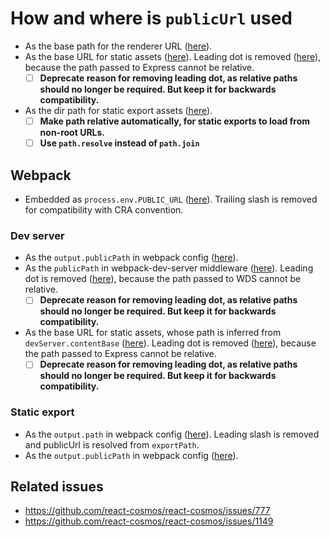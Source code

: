 # How and where is `publicUrl` used

- As the base path for the renderer URL ([here](https://github.com/react-cosmos/react-cosmos/blob/9529482eea18d81878fbcd7214a5e72bc7a45009/packages/react-cosmos/src/shared/playgroundHtml.ts#L78)).
- As the base URL for static assets ([here](https://github.com/react-cosmos/react-cosmos/blob/9529482eea18d81878fbcd7214a5e72bc7a45009/packages/react-cosmos/src/shared/devServer/index.ts#L33)). Leading dot is removed ([here](https://github.com/react-cosmos/react-cosmos/blob/e93fa5fb12f7ed19d1ef5f920e38ccd5be0c3629/packages/react-cosmos/src/shared/static.ts#L17)), because the path passed to Express cannot be relative.
  - [ ] **Deprecate reason for removing leading dot, as relative paths should no longer be required. But keep it for backwards compatibility.**
- As the dir path for static export assets ([here](https://github.com/react-cosmos/react-cosmos/blob/e93fa5fb12f7ed19d1ef5f920e38ccd5be0c3629/packages/react-cosmos/src/shared/export.ts#L51)).
  - [ ] **Make path relative automatically, for static exports to load from non-root URLs.**
  - [ ] **Use `path.resolve` instead of `path.join`**

## Webpack

- Embedded as `process.env.PUBLIC_URL` ([here](https://github.com/react-cosmos/react-cosmos/blob/4f7a8dbdb5e1d36abce623a96e39df40d961cbdf/packages/react-cosmos/src/plugins/webpack/webpackConfig/shared.ts#L117)). Trailing slash is removed for compatibility with CRA convention.

### Dev server

- As the `output.publicPath` in webpack config ([here](https://github.com/react-cosmos/react-cosmos/blob/e93fa5fb12f7ed19d1ef5f920e38ccd5be0c3629/packages/react-cosmos/src/plugins/webpack/webpackConfig/devServer.ts#L55)).
- As the `publicPath` in webpack-dev-server middleware ([here](https://github.com/react-cosmos/react-cosmos/blob/e93fa5fb12f7ed19d1ef5f920e38ccd5be0c3629/packages/react-cosmos/src/plugins/webpack/devServer.ts#L92)). Leading dot is removed ([here](https://github.com/react-cosmos/react-cosmos/blob/e93fa5fb12f7ed19d1ef5f920e38ccd5be0c3629/packages/react-cosmos/src/shared/static.ts#L17)), because the path passed to WDS cannot be relative.
  - [ ] **Deprecate reason for removing leading dot, as relative paths should no longer be required. But keep it for backwards compatibility.**
- As the base URL for static assets, whose path is inferred from `devServer.contentBase` ([here](https://github.com/react-cosmos/react-cosmos/blob/9529482eea18d81878fbcd7214a5e72bc7a45009/packages/react-cosmos/src/shared/devServer/index.ts#L33)). Leading dot is removed ([here](https://github.com/react-cosmos/react-cosmos/blob/e93fa5fb12f7ed19d1ef5f920e38ccd5be0c3629/packages/react-cosmos/src/shared/static.ts#L17)), because the path passed to Express cannot be relative.
  - [ ] **Deprecate reason for removing leading dot, as relative paths should no longer be required. But keep it for backwards compatibility.**

### Static export

- As the `output.path` in webpack config ([here](https://github.com/react-cosmos/react-cosmos/blob/e93fa5fb12f7ed19d1ef5f920e38ccd5be0c3629/packages/react-cosmos/src/plugins/webpack/webpackConfig/export.ts#L46)). Leading slash is removed and publicUrl is resolved from `exportPath`.
- As the `output.publicPath` in webpack config ([here](https://github.com/react-cosmos/react-cosmos/blob/e93fa5fb12f7ed19d1ef5f920e38ccd5be0c3629/packages/react-cosmos/src/plugins/webpack/webpackConfig/export.ts#L48)).

## Related issues

- https://github.com/react-cosmos/react-cosmos/issues/777
- https://github.com/react-cosmos/react-cosmos/issues/1149

